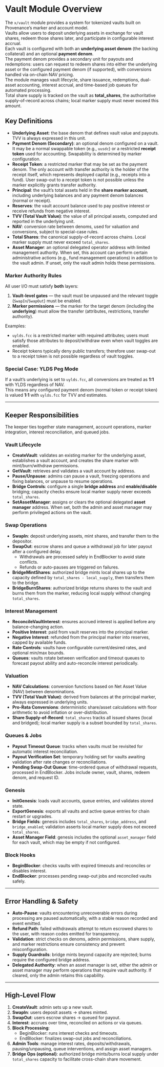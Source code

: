 # Vault Module Overview

The `x/vault` module provides a system for tokenized vaults built on Provenance’s marker and account model.  
Vaults allow users to deposit underlying assets in exchange for vault shares, redeem those shares later, and participate in configurable interest accrual.  
Each vault is configured with both an **underlying asset denom** (the backing collateral) and an optional **payment denom**.  
The payment denom provides a secondary unit for payouts and redemptions: users can request to redeem shares into either the underlying asset or the configured payment denom (if supported), with conversions handled via on-chain NAV pricing.  
The module manages vault lifecycle, share issuance, redemptions, dual-asset accounting, interest accrual, and time-based job queues for automated processing.  
Total share supply is tracked on the vault as **total_shares**, the authoritative supply-of-record across chains; local marker supply must never exceed this amount.

## Key Definitions

- **Underlying Asset**: the base denom that defines vault value and payouts. TVV is always expressed in this unit.  
- **Payment Denom (Secondary)**: an optional denom configured on a vault. It may be a normal swappable token (e.g., `uusdc`) or a restricted **receipt token** used for accounting. Swapability is determined by marker configuration.  
- **Receipt Token**: a restricted marker that may be set as the payment denom. The only account with transfer authority is the holder of the receipt itself, which represents deployed capital (e.g., receipts into a fund). User swap-out to a receipt token is not possible unless the marker explicitly grants transfer authority. 
- **Principal**: the vault’s total assets held in the **share marker account**, including underlying balances and any payment denom balances (normal or receipt).  
- **Reserves**: the vault account balance used to pay positive interest or receive refunds from negative interest.  
- **TVV (Total Vault Value)**: the value of all principal assets, computed and reported in the underlying unit.  
- **NAV**: conversion rate between denoms, used for valuation and conversions, subject to special-case rules.  
- **Total Shares**: the canonical supply-of-record across chains. Local marker supply must never exceed `total_shares`.  
- **Asset Manager**: an optional delegated operator address with limited management authority. When set, this account can perform certain administrative actions (e.g., fund management operations) in addition to the vault admin. If unset, only the vault admin holds these permissions.

### Marker Authority Rules

All user I/O must satisfy **both** layers:  
1) **Vault-level gates** — the vault must be unpaused and the relevant toggle (`SwapIn`/`SwapOut`) must be enabled.  
2) **Marker permissions** — the marker for the target denom (including the **underlying**) must allow the transfer (attributes, restrictions, transfer authority).  

Examples:  
- `uylds.fcc` is a restricted marker with required attributes; users must satisfy those attributes to deposit/withdraw even when vault toggles are enabled.  
- Receipt tokens typically deny public transfers; therefore user swap-out to a receipt token is not possible regardless of vault toggles.

### Special Case: YLDS Peg Mode

If a vault’s underlying is set to `uylds.fcc`, all conversions are treated as **1:1** with YLDS regardless of NAV.  
This means any configured payment denom (normal token or receipt token) is valued **1:1** with `uylds.fcc` for TVV and estimates.

---

## Keeper Responsibilities

The keeper ties together state management, account operations, marker integration, interest reconciliation, and queued jobs.

### Vault Lifecycle
- **CreateVault**: validates an existing marker for the underlying asset, establishes a vault account, and creates the share marker with mint/burn/withdraw permissions.
- **GetVault**: retrieves and validates a vault account by address.
- **Pause/Unpause**: admins can pause a vault, freezing operations and fixing balances, or unpause to resume operations.
- **Bridge Controls**: configure a single **bridge address** and **enable/disable** bridging; capacity checks ensure local marker supply never exceeds `total_shares`.
- **SetAssetManager**: assigns or clears the optional delegated **asset manager** address. When set, both the admin and asset manager may perform privileged actions on the vault.

### Swap Operations
- **SwapIn**: deposit underlying assets, mint shares, and transfer them to the depositor.
- **SwapOut**: escrow shares and queue a withdrawal job for later payout after a configured delay.  
  - Withdrawals are processed safely in EndBlocker to avoid state conflicts.
  - Refunds or auto-pauses are triggered on failures.
- **BridgeMintShares**: authorized bridge mints local shares up to the capacity defined by `total_shares - local_supply`, then transfers them to the bridge.
- **BridgeBurnShares**: authorized bridge returns shares to the vault and burns them from the marker, reducing local supply without changing `total_shares`.

### Interest Management
- **ReconcileVaultInterest**: ensures accrued interest is applied before any balance-changing action.
- **Positive Interest**: paid from vault reserves into the principal marker.
- **Negative Interest**: refunded from the principal marker into reserves, capped by available funds.
- **Rate Controls**: vaults have configurable current/desired rates, and optional min/max bounds.
- **Queues**: vaults rotate between verification and timeout queues to forecast payout ability and auto-reconcile interest periodically.

### Valuation
- **NAV Calculations**: conversion functions based on Net Asset Value (NAV) between denominations.  
- **TVV (Total Vault Value)**: derived from balances at the principal marker, always expressed in underlying units.  
- **Pro-Rata Conversions**: deterministic share/asset calculations with floor arithmetic to avoid inflation or over-distribution.  
- **Share Supply-of-Record**: `total_shares` tracks all issued shares (local and bridged); local marker supply is a subset bounded by `total_shares`.

### Queues & Jobs
- **Payout Timeout Queue**: tracks when vaults must be revisited for automatic interest reconciliation.
- **Payout Verification Set**: temporary holding set for vaults awaiting validation after rate changes or reconciliations.
- **Pending Swap-Out Queue**: time-ordered queue of withdrawal requests, processed in EndBlocker. Jobs include owner, vault, shares, redeem denom, and request ID.

### Genesis
- **InitGenesis**: loads vault accounts, queue entries, and validates stored state.
- **ExportGenesis**: exports all vaults and active queue entries for chain restart or upgrades.
- **Bridge Fields**: genesis includes `total_shares`, `bridge_address`, and `bridge_enabled`; validation asserts local marker supply does not exceed `total_shares`.
- **Asset Manager Field**: genesis includes the optional `asset_manager` field for each vault, which may be empty if not configured.

### Block Hooks
- **BeginBlocker**: checks vaults with expired timeouts and reconciles or disables interest.
- **EndBlocker**: processes pending swap-out jobs and reconciled vaults safely.

---

## Error Handling & Safety

- **Auto-Pause**: vaults encountering unrecoverable errors during processing are paused automatically, with a stable reason recorded and event emitted.
- **Refund Path**: failed withdrawals attempt to return escrowed shares to the user, with reason codes emitted for transparency.
- **Validation**: strict checks on denoms, admin permissions, share supply, and marker restrictions ensure consistency and prevent misconfiguration.
- **Supply Guardrails**: bridge mints beyond capacity are rejected; burns require the configured bridge address.
- **Delegated Authority**: when an asset manager is set, either the admin or asset manager may perform operations that require vault authority. If cleared, only the admin retains this capability.

---

## High-Level Flow

1. **CreateVault**: admin sets up a new vault.
2. **SwapIn**: users deposit assets → shares minted.
3. **SwapOut**: users escrow shares → queued for payout.
4. **Interest**: accrues over time, reconciled on actions or via queues.
5. **Block Processing**:  
   - BeginBlocker: runs interest checks and timeouts.  
   - EndBlocker: finalizes swap-out jobs and reconciliations.
6. **Admin Tools**: manage interest rates, deposits/withdrawals, pausing/unpausing, queue interventions, and assign asset managers.
7. **Bridge Ops (optional)**: authorized bridge mints/burns local supply under `total_shares` capacity to facilitate cross-chain share movement.
